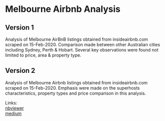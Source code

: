 # Melbourne Airbnb Analysis 

## Version 1

Analysis of Melbourne AirBnB listings obtained from insideairbnb.com scraped on 15-Feb-2020. Comparison made between other Australian cities including Sydney, Perth & Hobart. Several key observations were found not limited to price, area & property type.


## Version 2

Analysis of Melbourne Airbnb listings obtained from insideairbnb.com scraped on 15-Feb-2020. Emphasis were made on the superhosts characteristics, property types and price comparison in this analysis.

Links:\
[nbviewer](https://nbviewer.jupyter.org/github/mxcodeyard/melbourne_airbnb/blob/master/v2/melbourne_airbnb_v2.ipynb)\
[medium](https://medium.com/@mtang1/melbourne-airbnb-analysis-8fddc1c020ef)
